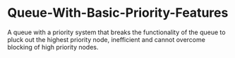 # Queue-With-Basic-Priority-Features
A queue with a priority system that breaks the functionality of the queue to pluck out the highest priority node, inefficient and cannot overcome blocking of high priority nodes. 
